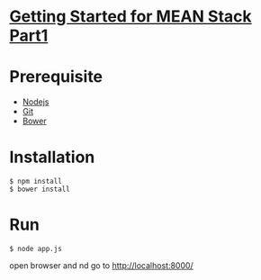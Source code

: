 # [Getting Started for MEAN Stack Part1](http://wp.me/p7ejjl-5X)


# Prerequisite
* [Nodejs](https://nodejs.org/en/download/)
* [Git](https://git-scm.com/downloads)
* [Bower](https://bower.io/#install-bower)

# Installation
 ```
$ npm install
$ bower install
 ```
 
 # Run
```
$ node app.js
```
open browser and nd go to [http://localhost:8000/](http://localhost:8000/)
